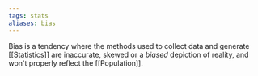 ```yaml
---
tags: stats
aliases: bias
---
```

Bias is a tendency where the methods used to collect data and generate [[Statistics]] are inaccurate, skewed or a *biased* depiction of reality, and won't properly reflect the [[Population]].
